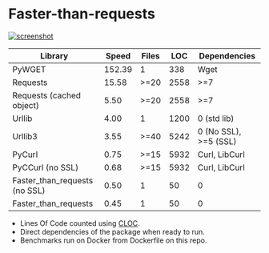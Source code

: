 # Faster-than-requests

[![screenshot](https://source.unsplash.com/eH_ftJYhaTY/800x402)](https://youtu.be/QiKwnlyhKrk?t=5)

| Library                       | Speed  | Files | LOC  | Dependencies          |
|-------------------------------|--------|-------|------|-----------------------|
| PyWGET                        | 152.39 | 1     | 338  | Wget                  |
| Requests                      | 15.58  | >=20  | 2558 | >=7                   |
| Requests (cached object)      |  5.50  | >=20  | 2558 | >=7                   |
| Urllib                        |  4.00  | 1     | 1200 | 0 (std lib)           |
| Urllib3                       |  3.55  | >=40  | 5242 | 0 (No SSL), >=5 (SSL) |
| PyCurl                        |  0.75  | >=15  | 5932 | Curl, LibCurl         |
| PyCCurl (no SSL)              |  0.68  | >=15  | 5932 | Curl, LibCurl         |
| Faster_than_requests (no SSL) |  0.50  | 1     | 50   | 0                     |
| Faster_than_requests          |  0.45  | 1     | 50   | 0                     |

- Lines Of Code counted using [CLOC](https://github.com/AlDanial/cloc).
- Direct dependencies of the package when ready to run.
- Benchmarks run on Docker from Dockerfile on this repo.

